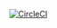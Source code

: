 [![CircleCI](https://circleci.com/gh/CDAT/cdtime.svg?style=svg)](https://circleci.com/gh/CDAT/cdtime)
